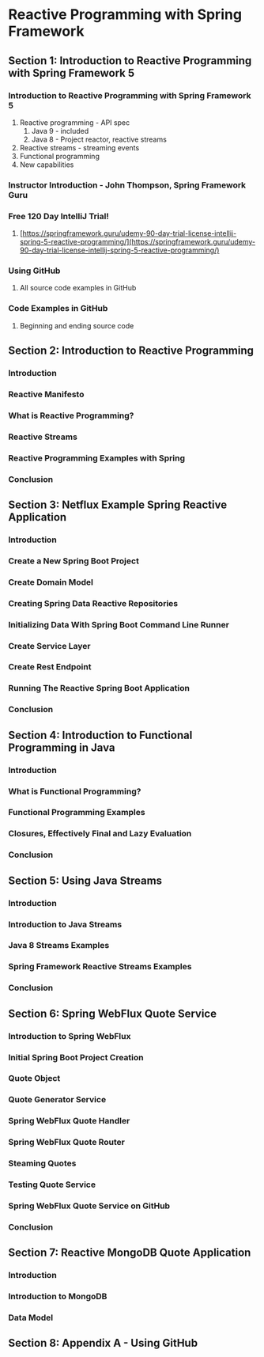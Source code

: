 # Reactive Programming with Spring Framework #
## Section 1: Introduction to Reactive Programming with Spring Framework 5 ##
### Introduction to Reactive Programming with Spring Framework 5 ###
1. Reactive programming - API spec
	1. Java 9 - included
	2. Java 8 - Project reactor, reactive streams
2. Reactive streams - streaming events
3. Functional programming
4. New capabilities

### Instructor Introduction - John Thompson, Spring Framework Guru ###

### Free 120 Day IntelliJ Trial! ###
1. [https://springframework.guru/udemy-90-day-trial-license-intellij-spring-5-reactive-programming/](https://springframework.guru/udemy-90-day-trial-license-intellij-spring-5-reactive-programming/)

### Using GitHub ###
1. All source code examples in GitHub

### Code Examples in GitHub ###
1. Beginning and ending source code

## Section 2: Introduction to Reactive Programming ##
### Introduction ###
### Reactive Manifesto ###
### What is Reactive Programming? ###
### Reactive Streams ###
### Reactive Programming Examples with Spring ###
### Conclusion ###

## Section 3: Netflux Example Spring Reactive Application ##
### Introduction ###
### Create a New Spring Boot Project ###
### Create Domain Model ###
### Creating Spring Data Reactive Repositories ###
### Initializing Data With Spring Boot Command Line Runner ###
### Create Service Layer ###
### Create Rest Endpoint ###
### Running The Reactive Spring Boot Application ###
### Conclusion ###

## Section 4: Introduction to Functional Programming in Java ##
### Introduction ###
### What is Functional Programming? ###
### Functional Programming Examples ###
### Closures, Effectively Final and Lazy Evaluation ###
### Conclusion ###

## Section 5: Using Java Streams ##
### Introduction ###
### Introduction to Java Streams ###
### Java 8 Streams Examples ###
### Spring Framework Reactive Streams Examples ###
### Conclusion ###

## Section 6: Spring WebFlux Quote Service ##
### Introduction to Spring WebFlux ###
### Initial Spring Boot Project Creation ###
### Quote Object ###
### Quote Generator Service ###
### Spring WebFlux Quote Handler ###
### Spring WebFlux Quote Router ###
### Steaming Quotes ###
### Testing Quote Service ###
### Spring WebFlux Quote Service on GitHub ###
### Conclusion ###

## Section 7: Reactive MongoDB Quote Application ##
### Introduction ###
### Introduction to MongoDB ###
### Data Model ###
### 

## Section 8: Appendix A - Using GitHub ##